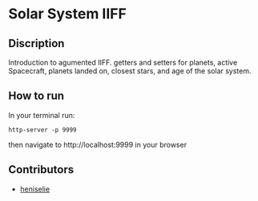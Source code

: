 # Solar System IIFF

## Discription
Introduction to agumented IIFF. getters and setters for planets, active Spacecraft,
planets landed on, closest stars, and age of the solar system.

## How to run
In your terminal run:
```
http-server -p 9999
```
then navigate to http://localhost:9999 in your browser

## Contributors
- [heniselie](https://github.com/heniselie)